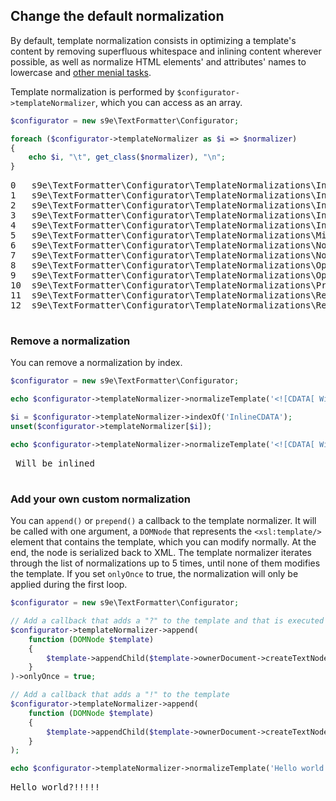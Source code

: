 ## Change the default normalization

By default, template normalization consists in optimizing a template's content by removing superfluous whitespace and inlining content wherever possible, as well as normalize HTML elements' and attributes' names to lowercase and [other menial tasks](https://github.com/s9e/TextFormatter/tree/master/src/s9e/TextFormatter/Configurator/TemplateNormalizations).

Template normalization is performed by `$configurator->templateNormalizer`, which you can access as an array.

```php
$configurator = new s9e\TextFormatter\Configurator;

foreach ($configurator->templateNormalizer as $i => $normalizer)
{
	echo $i, "\t", get_class($normalizer), "\n";
}
```
<pre>
0	s9e\TextFormatter\Configurator\TemplateNormalizations\InlineAttributes
1	s9e\TextFormatter\Configurator\TemplateNormalizations\InlineCDATA
2	s9e\TextFormatter\Configurator\TemplateNormalizations\InlineElements
3	s9e\TextFormatter\Configurator\TemplateNormalizations\InlineInferredValues
4	s9e\TextFormatter\Configurator\TemplateNormalizations\InlineTextElements
5	s9e\TextFormatter\Configurator\TemplateNormalizations\MinifyXPathExpressions
6	s9e\TextFormatter\Configurator\TemplateNormalizations\NormalizeAttributeNames
7	s9e\TextFormatter\Configurator\TemplateNormalizations\NormalizeElementNames
8	s9e\TextFormatter\Configurator\TemplateNormalizations\OptimizeConditionalAttributes
9	s9e\TextFormatter\Configurator\TemplateNormalizations\OptimizeConditionalValueOf
10	s9e\TextFormatter\Configurator\TemplateNormalizations\PreserveSingleSpaces
11	s9e\TextFormatter\Configurator\TemplateNormalizations\RemoveComments
12	s9e\TextFormatter\Configurator\TemplateNormalizations\RemoveInterElementWhitespace

</pre>

### Remove a normalization

You can remove a normalization by index.

```php
$configurator = new s9e\TextFormatter\Configurator;

echo $configurator->templateNormalizer->normalizeTemplate('<![CDATA[ Will be inlined ]]>'), "\n";

$i = $configurator->templateNormalizer->indexOf('InlineCDATA');
unset($configurator->templateNormalizer[$i]);

echo $configurator->templateNormalizer->normalizeTemplate('<![CDATA[ Will not be inlined ]]>');
```
<pre>
 Will be inlined 
<![CDATA[ Will not be inlined ]]>
</pre>

### Add your own custom normalization

You can `append()` or `prepend()` a callback to the template normalizer. It will be called with one argument, a `DOMNode` that represents the `<xsl:template/>` element that contains the template, which you can modify normally. At the end, the node is serialized back to XML. The template normalizer iterates through the list of normalizations up to 5 times, until none of them modifies the template. If you set `onlyOnce` to true, the normalization will only be applied during the first loop.

```php
$configurator = new s9e\TextFormatter\Configurator;

// Add a callback that adds a "?" to the template and that is executed only once
$configurator->templateNormalizer->append(
	function (DOMNode $template)
	{
		$template->appendChild($template->ownerDocument->createTextNode('?'));
	}
)->onlyOnce = true;

// Add a callback that adds a "!" to the template
$configurator->templateNormalizer->append(
	function (DOMNode $template)
	{
		$template->appendChild($template->ownerDocument->createTextNode('!'));
	}
);

echo $configurator->templateNormalizer->normalizeTemplate('Hello world');
```
<pre>
Hello world?!!!!!
</pre>
